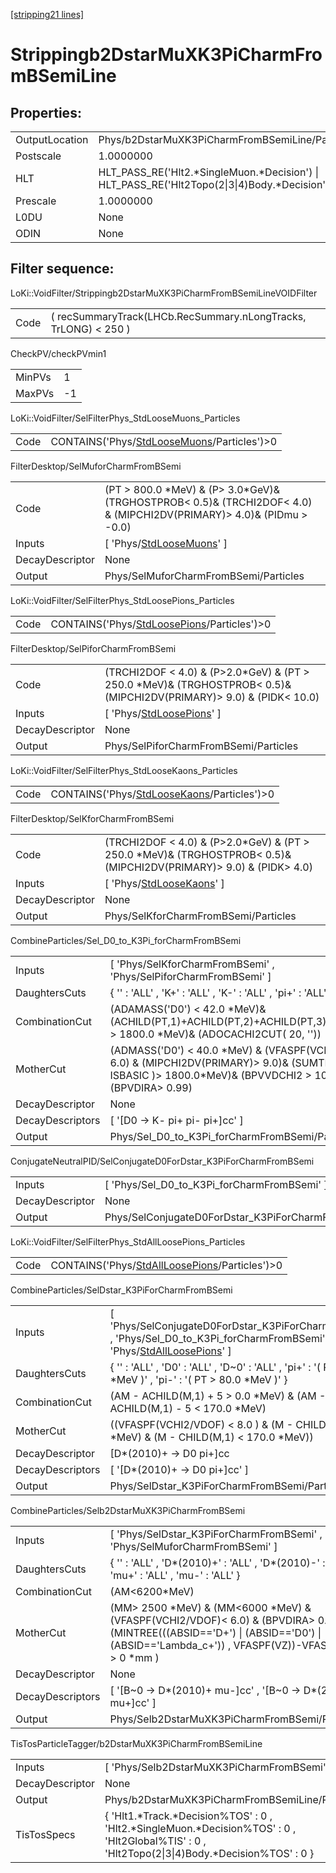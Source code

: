 [[stripping21 lines]](./stripping21-index)

# Strippingb2DstarMuXK3PiCharmFromBSemiLine

## Properties:

|                |                                                                                                |
|----------------|------------------------------------------------------------------------------------------------|
| OutputLocation | Phys/b2DstarMuXK3PiCharmFromBSemiLine/Particles                                                |
| Postscale      | 1.0000000                                                                                      |
| HLT            | HLT_PASS_RE('Hlt2.\*SingleMuon.\*Decision') \| HLT_PASS_RE('Hlt2Topo(2\|3\|4)Body.\*Decision') |
| Prescale       | 1.0000000                                                                                      |
| L0DU           | None                                                                                           |
| ODIN           | None                                                                                           |

## Filter sequence:

LoKi::VoidFilter/Strippingb2DstarMuXK3PiCharmFromBSemiLineVOIDFilter

|      |                                                                 |
|------|-----------------------------------------------------------------|
| Code | ( recSummaryTrack(LHCb.RecSummary.nLongTracks, TrLONG) \< 250 ) |

CheckPV/checkPVmin1

|        |     |
|--------|-----|
| MinPVs | 1   |
| MaxPVs | -1  |

LoKi::VoidFilter/SelFilterPhys_StdLooseMuons_Particles

|      |                                                                                            |
|------|--------------------------------------------------------------------------------------------|
| Code | CONTAINS('Phys/[StdLooseMuons](./stripping21-commonparticles-stdloosemuons)/Particles')\>0 |

FilterDesktop/SelMuforCharmFromBSemi

|                 |                                                                                                                            |
|-----------------|----------------------------------------------------------------------------------------------------------------------------|
| Code            | (PT \> 800.0 \*MeV) & (P\> 3.0\*GeV)& (TRGHOSTPROB\< 0.5)& (TRCHI2DOF\< 4.0) & (MIPCHI2DV(PRIMARY)\> 4.0)& (PIDmu \> -0.0) |
| Inputs          | [ 'Phys/[StdLooseMuons](./stripping21-commonparticles-stdloosemuons)' ]                                                  |
| DecayDescriptor | None                                                                                                                       |
| Output          | Phys/SelMuforCharmFromBSemi/Particles                                                                                      |

LoKi::VoidFilter/SelFilterPhys_StdLoosePions_Particles

|      |                                                                                            |
|------|--------------------------------------------------------------------------------------------|
| Code | CONTAINS('Phys/[StdLoosePions](./stripping21-commonparticles-stdloosepions)/Particles')\>0 |

FilterDesktop/SelPiforCharmFromBSemi

|                 |                                                                                                                           |
|-----------------|---------------------------------------------------------------------------------------------------------------------------|
| Code            | (TRCHI2DOF \< 4.0) & (P\>2.0\*GeV) & (PT \> 250.0 \*MeV)& (TRGHOSTPROB\< 0.5)& (MIPCHI2DV(PRIMARY)\> 9.0) & (PIDK\< 10.0) |
| Inputs          | [ 'Phys/[StdLoosePions](./stripping21-commonparticles-stdloosepions)' ]                                                 |
| DecayDescriptor | None                                                                                                                      |
| Output          | Phys/SelPiforCharmFromBSemi/Particles                                                                                     |

LoKi::VoidFilter/SelFilterPhys_StdLooseKaons_Particles

|      |                                                                                            |
|------|--------------------------------------------------------------------------------------------|
| Code | CONTAINS('Phys/[StdLooseKaons](./stripping21-commonparticles-stdloosekaons)/Particles')\>0 |

FilterDesktop/SelKforCharmFromBSemi

|                 |                                                                                                                          |
|-----------------|--------------------------------------------------------------------------------------------------------------------------|
| Code            | (TRCHI2DOF \< 4.0) & (P\>2.0\*GeV) & (PT \> 250.0 \*MeV)& (TRGHOSTPROB\< 0.5)& (MIPCHI2DV(PRIMARY)\> 9.0) & (PIDK\> 4.0) |
| Inputs          | [ 'Phys/[StdLooseKaons](./stripping21-commonparticles-stdloosekaons)' ]                                                |
| DecayDescriptor | None                                                                                                                     |
| Output          | Phys/SelKforCharmFromBSemi/Particles                                                                                     |

CombineParticles/Sel_D0_to_K3Pi_forCharmFromBSemi

|                  |                                                                                                                                                                          |
|------------------|--------------------------------------------------------------------------------------------------------------------------------------------------------------------------|
| Inputs           | [ 'Phys/SelKforCharmFromBSemi' , 'Phys/SelPiforCharmFromBSemi' ]                                                                                                       |
| DaughtersCuts    | { '' : 'ALL' , 'K+' : 'ALL' , 'K-' : 'ALL' , 'pi+' : 'ALL' , 'pi-' : 'ALL' }                                                                                             |
| CombinationCut   | (ADAMASS('D0') \< 42.0 \*MeV)& (ACHILD(PT,1)+ACHILD(PT,2)+ACHILD(PT,3)+ACHILD(PT,4) \> 1800.0 \*MeV)& (ADOCACHI2CUT( 20, ''))                                            |
| MotherCut        | (ADMASS('D0') \< 40.0 \*MeV) & (VFASPF(VCHI2/VDOF) \< 6.0) & (MIPCHI2DV(PRIMARY)\> 9.0)& (SUMTREE( PT, ISBASIC )\> 1800.0\*MeV)& (BPVVDCHI2 \> 100.0) & (BPVDIRA\> 0.99) |
| DecayDescriptor  | None                                                                                                                                                                     |
| DecayDescriptors | [ '[D0 -\> K- pi+ pi- pi+]cc' ]                                                                                                                                      |
| Output           | Phys/Sel_D0_to_K3Pi_forCharmFromBSemi/Particles                                                                                                                          |

ConjugateNeutralPID/SelConjugateD0ForDstar_K3PiForCharmFromBSemi

|                 |                                                             |
|-----------------|-------------------------------------------------------------|
| Inputs          | [ 'Phys/Sel_D0_to_K3Pi_forCharmFromBSemi' ]               |
| DecayDescriptor | None                                                        |
| Output          | Phys/SelConjugateD0ForDstar_K3PiForCharmFromBSemi/Particles |

LoKi::VoidFilter/SelFilterPhys_StdAllLoosePions_Particles

|      |                                                                                                  |
|------|--------------------------------------------------------------------------------------------------|
| Code | CONTAINS('Phys/[StdAllLoosePions](./stripping21-commonparticles-stdallloosepions)/Particles')\>0 |

CombineParticles/SelDstar_K3PiForCharmFromBSemi

|                  |                                                                                                                                                                                 |
|------------------|---------------------------------------------------------------------------------------------------------------------------------------------------------------------------------|
| Inputs           | [ 'Phys/SelConjugateD0ForDstar_K3PiForCharmFromBSemi' , 'Phys/Sel_D0_to_K3Pi_forCharmFromBSemi' , 'Phys/[StdAllLoosePions](./stripping21-commonparticles-stdallloosepions)' ] |
| DaughtersCuts    | { '' : 'ALL' , 'D0' : 'ALL' , 'D~0' : 'ALL' , 'pi+' : '( PT \> 80.0 \*MeV )' , 'pi-' : '( PT \> 80.0 \*MeV )' }                                                                 |
| CombinationCut   | (AM - ACHILD(M,1) + 5 \> 0.0 \*MeV) & (AM - ACHILD(M,1) - 5 \< 170.0 \*MeV)                                                                                                     |
| MotherCut        | ((VFASPF(VCHI2/VDOF) \< 8.0 ) & (M - CHILD(M,1) \> 0.0 \*MeV) & (M - CHILD(M,1) \< 170.0 \*MeV))                                                                                |
| DecayDescriptor  | [D\*(2010)+ -\> D0 pi+]cc                                                                                                                                                     |
| DecayDescriptors | [ '[D\*(2010)+ -\> D0 pi+]cc' ]                                                                                                                                             |
| Output           | Phys/SelDstar_K3PiForCharmFromBSemi/Particles                                                                                                                                   |

CombineParticles/Selb2DstarMuXK3PiCharmFromBSemi

|                  |                                                                                                                                                                                                |
|------------------|------------------------------------------------------------------------------------------------------------------------------------------------------------------------------------------------|
| Inputs           | [ 'Phys/SelDstar_K3PiForCharmFromBSemi' , 'Phys/SelMuforCharmFromBSemi' ]                                                                                                                    |
| DaughtersCuts    | { '' : 'ALL' , 'D\*(2010)+' : 'ALL' , 'D\*(2010)-' : 'ALL' , 'mu+' : 'ALL' , 'mu-' : 'ALL' }                                                                                                   |
| CombinationCut   | (AM\<6200\*MeV)                                                                                                                                                                                |
| MotherCut        | (MM\> 2500 \*MeV) & (MM\<6000 \*MeV) & (VFASPF(VCHI2/VDOF)\< 6.0) & (BPVDIRA\> 0.999) & (MINTREE(((ABSID=='D+') \| (ABSID=='D0') \| (ABSID=='Lambda_c+')) , VFASPF(VZ))-VFASPF(VZ) \> 0 \*mm ) |
| DecayDescriptor  | None                                                                                                                                                                                           |
| DecayDescriptors | [ '[B~0 -\> D\*(2010)+ mu-]cc' , '[B~0 -\> D\*(2010)+ mu+]cc' ]                                                                                                                          |
| Output           | Phys/Selb2DstarMuXK3PiCharmFromBSemi/Particles                                                                                                                                                 |

TisTosParticleTagger/b2DstarMuXK3PiCharmFromBSemiLine

|                 |                                                                                                                                                    |
|-----------------|----------------------------------------------------------------------------------------------------------------------------------------------------|
| Inputs          | [ 'Phys/Selb2DstarMuXK3PiCharmFromBSemi' ]                                                                                                       |
| DecayDescriptor | None                                                                                                                                               |
| Output          | Phys/b2DstarMuXK3PiCharmFromBSemiLine/Particles                                                                                                    |
| TisTosSpecs     | { 'Hlt1.\*Track.\*Decision%TOS' : 0 , 'Hlt2.\*SingleMuon.\*Decision%TOS' : 0 , 'Hlt2Global%TIS' : 0 , 'Hlt2Topo(2\|3\|4)Body.\*Decision%TOS' : 0 } |
